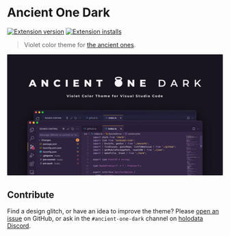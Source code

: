 # Ancient One Dark

[![Extension version](https://img.shields.io/vscode-marketplace/v/uetchy.ancient-one-dark.svg)](https://marketplace.visualstudio.com/items?itemName=uetchy.ancient-one-dark)
[![Extension installs](https://img.shields.io/vscode-marketplace/i/uetchy.ancient-one-dark.svg)](https://marketplace.visualstudio.com/items?itemName=uetchy.ancient-one-dark)

> Violet color theme for [the ancient ones](https://www.youtube.com/watch?v=8ZdLXELdF9Q).

![screenshot](./assets/cover.jpg)

## Contribute

Find a design glitch, or have an idea to improve the theme? Please [open an issue](https://github.com/holodata/ancient-one-dark/issues) on GitHub, or ask in the `#ancient-one-dark` channel on [holodata Discord](https://holodata.org/discord).